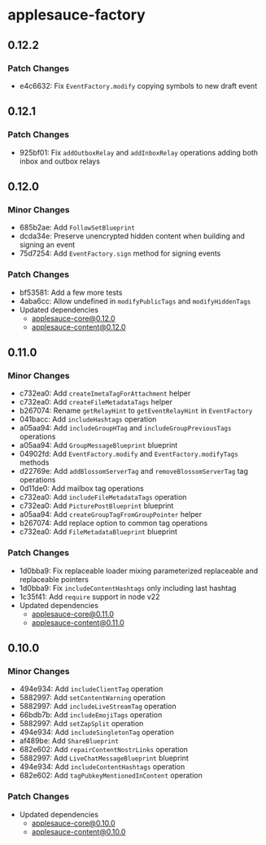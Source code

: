 # applesauce-factory

## 0.12.2

### Patch Changes

- e4c6632: Fix `EventFactory.modify` copying symbols to new draft event

## 0.12.1

### Patch Changes

- 925bf01: Fix `addOutboxRelay` and `addInboxRelay` operations adding both inbox and outbox relays

## 0.12.0

### Minor Changes

- 685b2ae: Add `FollowSetBlueprint`
- dcda34e: Preserve unencrypted hidden content when building and signing an event
- 75d7254: Add `EventFactory.sign` method for signing events

### Patch Changes

- bf53581: Add a few more tests
- 4aba6cc: Allow undefined in `modifyPublicTags` and `modifyHiddenTags`
- Updated dependencies
  - applesauce-core@0.12.0
  - applesauce-content@0.12.0

## 0.11.0

### Minor Changes

- c732ea0: Add `createImetaTagForAttachment` helper
- c732ea0: Add `createFileMetadataTags` helper
- b267074: Rename `getRelayHint` to `getEventRelayHint` in `EventFactory`
- 041bacc: Add `includeHashtags` operation
- a05aa94: Add `includeGroupHTag` and `includeGroupPreviousTags` operations
- a05aa94: Add `GroupMessageBlueprint` blueprint
- 04902fd: Add `EventFactory.modify` and `EventFactory.modifyTags` methods
- d22769e: Add `addBlossomServerTag` and `removeBlossomServerTag` tag operations
- 0d11de0: Add mailbox tag operations
- c732ea0: Add `includeFileMetadataTags` operation
- c732ea0: Add `PicturePostBlueprint` blueprint
- a05aa94: Add `createGroupTagFromGroupPointer` helper
- b267074: Add replace option to common tag operations
- c732ea0: Add `FileMetadataBlueprint` blueprint

### Patch Changes

- 1d0bba9: Fix replaceable loader mixing parameterized replaceable and replaceable pointers
- 1d0bba9: Fix `includeContentHashtags` only including last hashtag
- 1c35f41: Add `require` support in node v22
- Updated dependencies
  - applesauce-core@0.11.0
  - applesauce-content@0.11.0

## 0.10.0

### Minor Changes

- 494e934: Add `includeClientTag` operation
- 5882997: Add `setContentWarning` operation
- 5882997: Add `includeLiveStreamTag` operation
- 66bdb7b: Add `includeEmojiTags` operation
- 5882997: Add `setZapSplit` operation
- 494e934: Add `includeSingletonTag` operation
- af489be: Add `ShareBlueprint`
- 682e602: Add `repairContentNostrLinks` operation
- 5882997: Add `LiveChatMessageBlueprint` blueprint
- 494e934: Add `includeContentHashtags` operation
- 682e602: Add `tagPubkeyMentionedInContent` operation

### Patch Changes

- Updated dependencies
  - applesauce-core@0.10.0
  - applesauce-content@0.10.0
